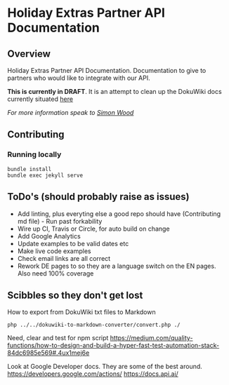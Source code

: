 # Holiday Extras Partner API Documentation

## Overview

Holiday Extras Partner API Documentation. Documentation to give to partners who would like to integrate with our API.

**This is currently in DRAFT**. It is an attempt to clean up the DokuWiki docs currently situated [here](http://docs.holidayextras.co.uk/)

_For more information speak to [Simon Wood](https://github.com/hpoom)_

## Contributing


### Running locally

    bundle install
    bundle exec jekyll serve

## ToDo's (should probably raise as issues)

- Add linting, plus everyting else a good repo should have (Contributing md file) - Run past forkability
- Wire up CI, Travis or Circle, for auto build on change
- Add Google Analytics
- Update examples to be valid dates etc
- Make live code examples
- Check email links are all correct
- Rework DE pages to so they are a language switch on the EN pages. Also need 100% coverage

## Scibbles so they don't get lost

How to export from DokuWiki txt files to Markdown

    php ../../dokuwiki-to-markdown-converter/convert.php ./

Need, clear and test for npm script
https://medium.com/quality-functions/how-to-design-and-build-a-hyper-fast-test-automation-stack-84dc6985e569#.4ux1mej6e

Look at Google Developer docs. They are some of the best around. https://developers.google.com/actions/  https://docs.api.ai/
